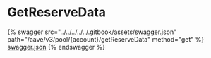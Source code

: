# GetReserveData

{% swagger src="../../../../../.gitbook/assets/swagger.json" path="/aave/v3/pool/{account}/getReserveData" method="get" %}
[swagger.json](../../../../../.gitbook/assets/swagger.json)
{% endswagger %}
